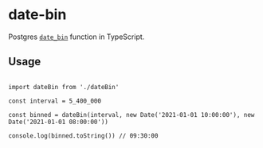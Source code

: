 # date-bin

Postgres [`date_bin`](https://www.postgresql.org/docs/devel/functions-datetime.html#FUNCTIONS-DATETIME-BIN) function in TypeScript.

## Usage

```node

import dateBin from './dateBin'

const interval = 5_400_000

const binned = dateBin(interval, new Date('2021-01-01 10:00:00'), new Date('2021-01-01 08:00:00'))

console.log(binned.toString()) // 09:30:00
```
